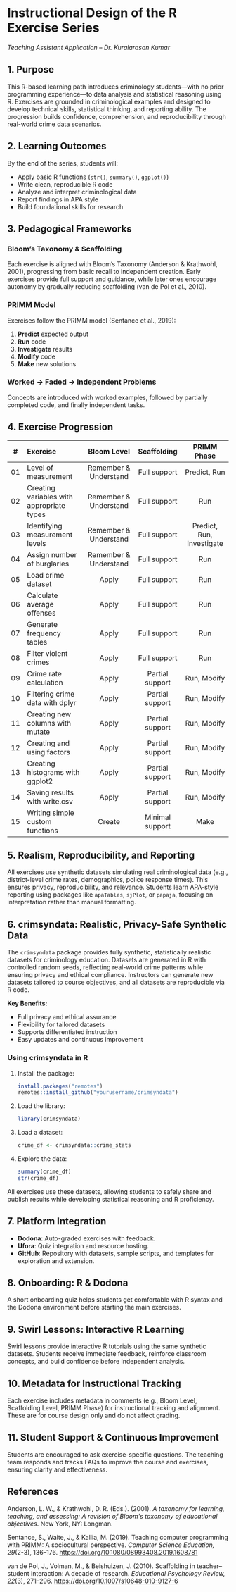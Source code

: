 # Instructional Design of the R Exercise Series
*Teaching Assistant Application – Dr. Kuralarasan Kumar*

## 1. Purpose

This R-based learning path introduces criminology students—with no prior programming experience—to data analysis and statistical reasoning using R. Exercises are grounded in criminological examples and designed to develop technical skills, statistical thinking, and reporting ability. The progression builds confidence, comprehension, and reproducibility through real-world crime data scenarios.

## 2. Learning Outcomes

By the end of the series, students will:
- Apply basic R functions (`str()`, `summary()`, `ggplot()`)
- Write clean, reproducible R code
- Analyze and interpret criminological data
- Report findings in APA style
- Build foundational skills for research

## 3. Pedagogical Frameworks

### Bloom’s Taxonomy & Scaffolding
Each exercise is aligned with Bloom’s Taxonomy (Anderson & Krathwohl, 2001), progressing from basic recall to independent creation. Early exercises provide full support and guidance, while later ones encourage autonomy by gradually reducing scaffolding (van de Pol et al., 2010).

### PRIMM Model
Exercises follow the PRIMM model (Sentance et al., 2019):
1. **Predict** expected output
2. **Run** code
3. **Investigate** results
4. **Modify** code
5. **Make** new solutions

### Worked → Faded → Independent Problems
Concepts are introduced with worked examples, followed by partially completed code, and finally independent tasks.

## 4. Exercise Progression

| #  | Exercise                                 | Bloom Level             | Scaffolding      | PRIMM Phase                |
|:--:|:-----------------------------------------|:----------------------:|:----------------:|:--------------------------:|
| 01 | Level of measurement                     | Remember & Understand  | Full support     | Predict, Run               |
| 02 | Creating variables with appropriate types| Remember & Understand  | Full support     | Run                        |
| 03 | Identifying measurement levels           | Remember & Understand  | Full support     | Predict, Run, Investigate  |
| 04 | Assign number of burglaries              | Remember & Understand  | Full support     | Run                        |
| 05 | Load crime dataset                       | Apply                  | Full support     | Run                        |
| 06 | Calculate average offenses               | Apply                  | Full support     | Run                        |
| 07 | Generate frequency tables                | Apply                  | Full support     | Run                        |
| 08 | Filter violent crimes                    | Apply                  | Full support     | Run                        |
| 09 | Crime rate calculation                   | Apply                  | Partial support  | Run, Modify                |
| 10 | Filtering crime data with dplyr          | Apply                  | Partial support  | Run, Modify                |
| 11 | Creating new columns with mutate         | Apply                  | Partial support  | Run, Modify                |
| 12 | Creating and using factors               | Apply                  | Partial support  | Run, Modify                |
| 13 | Creating histograms with ggplot2         | Apply                  | Partial support  | Run, Modify                |
| 14 | Saving results with write.csv            | Apply                  | Partial support  | Run, Modify                |
| 15 | Writing simple custom functions          | Create                 | Minimal support  | Make                       |

## 5. Realism, Reproducibility, and Reporting

All exercises use synthetic datasets simulating real criminological data (e.g., district-level crime rates, demographics, police response times). This ensures privacy, reproducibility, and relevance. Students learn APA-style reporting using packages like `apaTables`, `sjPlot`, or `papaja`, focusing on interpretation rather than manual formatting.

## 6. crimsyndata: Realistic, Privacy-Safe Synthetic Data

The `crimsyndata` package provides fully synthetic, statistically realistic datasets for criminology education. Datasets are generated in R with controlled random seeds, reflecting real-world crime patterns while ensuring privacy and ethical compliance. Instructors can generate new datasets tailored to course objectives, and all datasets are reproducible via R code.

**Key Benefits:**
- Full privacy and ethical assurance
- Flexibility for tailored datasets
- Supports differentiated instruction
- Easy updates and continuous improvement

### Using crimsyndata in R
1. Install the package:
   ```R
   install.packages("remotes")
   remotes::install_github("yourusername/crimsyndata")
   ```
2. Load the library:
   ```R
   library(crimsyndata)
   ```
3. Load a dataset:
   ```R
   crime_df <- crimsyndata::crime_stats
   ```
4. Explore the data:
   ```R
   summary(crime_df)
   str(crime_df)
   ```

All exercises use these datasets, allowing students to safely share and publish results while developing statistical reasoning and R proficiency.

## 7. Platform Integration

- **Dodona**: Auto-graded exercises with feedback.
- **Ufora**: Quiz integration and resource hosting.
- **GitHub**: Repository with datasets, sample scripts, and templates for exploration and extension.

## 8. Onboarding: R & Dodona

A short onboarding quiz helps students get comfortable with R syntax and the Dodona environment before starting the main exercises.

## 9. Swirl Lessons: Interactive R Learning

Swirl lessons provide interactive R tutorials using the same synthetic datasets. Students receive immediate feedback, reinforce classroom concepts, and build confidence before independent analysis.

## 10. Metadata for Instructional Tracking

Each exercise includes metadata in comments (e.g., Bloom Level, Scaffolding Level, PRIMM Phase) for instructional tracking and alignment. These are for course design only and do not affect grading.

## 11. Student Support & Continuous Improvement

Students are encouraged to ask exercise-specific questions. The teaching team responds and tracks FAQs to improve the course and exercises, ensuring clarity and effectiveness.

## References

Anderson, L. W., & Krathwohl, D. R. (Eds.). (2001). *A taxonomy for learning, teaching, and assessing: A revision of Bloom's taxonomy of educational objectives*. New York, NY: Longman.

Sentance, S., Waite, J., & Kallia, M. (2019). Teaching computer programming with PRIMM: A sociocultural perspective. *Computer Science Education, 29*(2-3), 136–176. https://doi.org/10.1080/08993408.2019.1608781

van de Pol, J., Volman, M., & Beishuizen, J. (2010). Scaffolding in teacher–student interaction: A decade of research. *Educational Psychology Review, 22*(3), 271–296. https://doi.org/10.1007/s10648-010-9127-6

